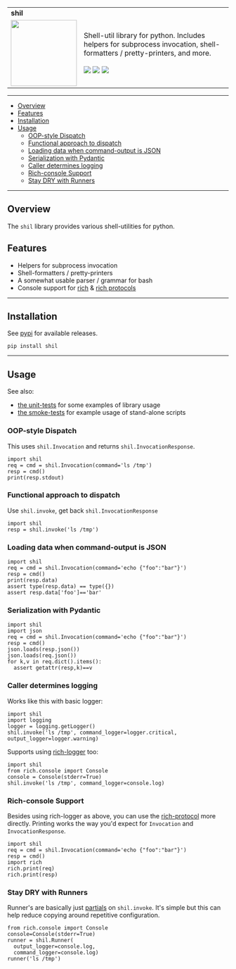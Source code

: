 <table>
  <tr>
    <td colspan=2><strong>
    shil
      </strong>&nbsp;&nbsp;&nbsp;&nbsp;
      <small><small>
      </small></small>
    </td>
  </tr>
  <tr>
    <td width=15%><img src=img/icon.png style="width:150px"></td>
    <td>
      Shell-util library for python.  Includes helpers for subprocess invocation, shell-formatters / pretty-printers, and more.
      <br/><br/>
      <a href=https://pypi.python.org/pypi/shil/><img src="https://img.shields.io/pypi/l/shil.svg"></a>
      <a href=https://pypi.python.org/pypi/shil/><img src="https://badge.fury.io/py/shil.svg"></a>
      <a href="https://github.com/elo-enterprises/shil/actions/workflows/python-test.yml"><img src="https://github.com/elo-enterprises/shil/actions/workflows/python-test.yml/badge.svg"></a>
    </td>
  </tr>
</table>

---------------------------------------------------------------------------------

  * [Overview](#overview)
  * [Features](#features)
  * [Installation](#installation)
  * [Usage](#usage)
    * [OOP-style Dispatch](#oop-style-dispatch)
    * [Functional approach to dispatch](#functional-approach-to-dispatch)
    * [Loading data when command-output is JSON](#loading-data-when-command-output-is-json)
    * [Serialization with Pydantic](#serialization-with-pydantic)
    * [Caller determines logging](#caller-determines-logging)
    * [Rich-console Support](#rich-console-support)
    * [Stay DRY with Runners](#stay-dry-with-runners)


---------------------------------------------------------------------------------

## Overview

The `shil` library provides various shell-utilities for python.

## Features

* Helpers for subprocess invocation
* Shell-formatters / pretty-printers
* A somewhat usable parser / grammar for bash
* Console support for [rich](https://rich.readthedocs.io/en/stable/index.html) & [rich protocols](https://rich.readthedocs.io/en/stable/protocol.html)


---------------------------------------------------------------------------------

## Installation

See [pypi](https://pypi.org/project/shil/) for available releases.

```
pip install shil
```

---------------------------------------------------------------------------------

## Usage

See also:

* [the unit-tests](tests/units) for some examples of library usage
* [the smoke-tests](tests/smoke/test.sh) for example usage of stand-alone scripts


### OOP-style Dispatch 

This uses `shil.Invocation` and returns `shil.InvocationResponse`.

```
import shil 
req = cmd = shil.Invocation(command='ls /tmp')
resp = cmd()
print(resp.stdout)
```

### Functional approach to dispatch

Use `shil.invoke`, get back `shil.InvocationResponse` 

```
import shil 
resp = shil.invoke('ls /tmp')
```

### Loading data when command-output is JSON

```
import shil 
req = cmd = shil.Invocation(command='echo {"foo":"bar"}')
resp = cmd()
print(resp.data)
assert type(resp.data) == type({})
assert resp.data['foo']=='bar'
```

### Serialization with Pydantic

```
import shil 
import json
req = cmd = shil.Invocation(command='echo {"foo":"bar"}')
resp = cmd()
json.loads(resp.json())
json.loads(req.json())
for k,v in req.dict().items():
  assert getattr(resp,k)==v
```

### Caller determines logging 

Works like this with basic logger:

```
import shil 
import logging
logger = logging.getLogger()
shil.invoke('ls /tmp', command_logger=logger.critical, output_logger=logger.warning)
```

Supports using [rich-logger](https://rich.readthedocs.io/en/stable/logging.html) too:

```
import shil 
from rich.console import Console 
console = Console(stderr=True)
shil.invoke('ls /tmp', command_logger=console.log)
```

### Rich-console Support

Besides using rich-logger as above, you can use the [rich-protocol](https://rich.readthedocs.io/en/stable/protocol.html) more directly.  Printing works the way you'd expect for `Invocation` and `InvocationResponse`.

```
import shil 
req = cmd = shil.Invocation(command='echo {"foo":"bar"}')
resp = cmd()
import rich
rich.print(req)
rich.print(resp)
```


### Stay DRY with Runners

Runner's are basically just [partials](https://en.wikipedia.org/wiki/Partial_application) on `shil.invoke`.  It's simple but this can help reduce copying around repetitive configuration.

```
from rich.console import Console 
console=Console(stderr=True)
runner = shil.Runner(
  output_logger=console.log,
  command_logger=console.log)
runner('ls /tmp')
```
